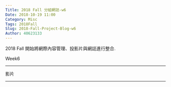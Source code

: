```yaml
---
Title: 2018 Fall 分組網誌-w6
Date: 2018-10-19 11:00
Category: Misc
Tags: 2018Fall
Slug: 2018-Fall-Project-Blog-w6
Author: 40623133
---
```


2018 Fall 開始將網際內容管理、投影片與網誌進行整合.

<!-- PELICAN_END_SUMMARY -->

Week6

----
影片


----